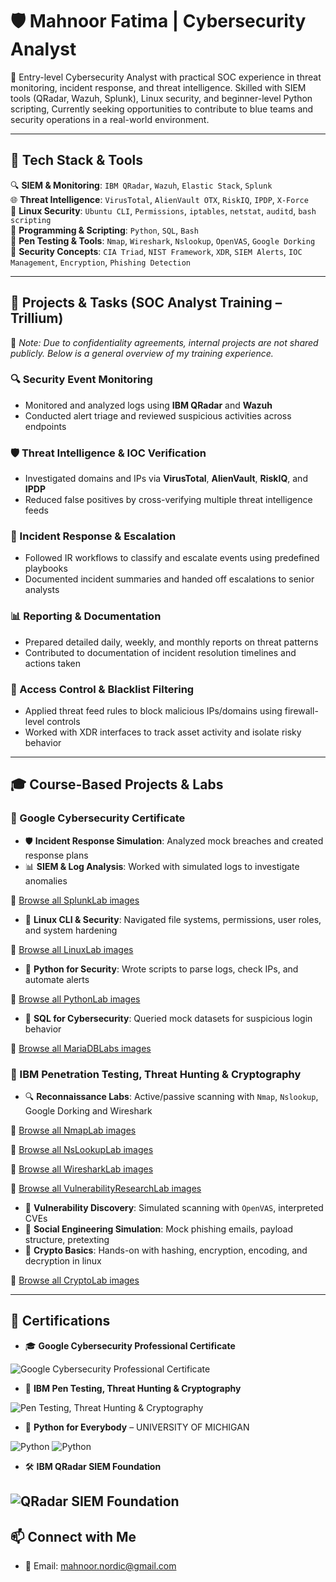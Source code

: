 # 🛡️ Mahnoor Fatima | Cybersecurity Analyst

🎯 Entry-level Cybersecurity Analyst with practical SOC experience in threat monitoring, incident response, and threat intelligence. Skilled with SIEM tools (QRadar, Wazuh, Splunk), Linux security, and beginner-level Python scripting, Currently seeking opportunities to contribute to blue teams and security operations in a real-world environment.

---

## 🧰 Tech Stack & Tools

🔍 **SIEM & Monitoring**: `IBM QRadar`, `Wazuh`, `Elastic Stack`, `Splunk`  
🌐 **Threat Intelligence**: `VirusTotal`, `AlienVault OTX`, `RiskIQ`, `IPDP`, `X-Force`  
🐧 **Linux Security**: `Ubuntu CLI`, `Permissions`, `iptables`, `netstat`, `auditd`, `bash scripting`  
🐍 **Programming & Scripting**: `Python`, `SQL`, `Bash`  
🧪 **Pen Testing & Tools**: `Nmap`, `Wireshark`, `Nslookup`, `OpenVAS`, `Google Dorking`  
🔐 **Security Concepts**: `CIA Triad`, `NIST Framework`, `XDR`, `SIEM Alerts`, `IOC Management`, `Encryption`, `Phishing Detection`

---

## 📂 Projects & Tasks (SOC Analyst Training – Trillium)

🔐 *Note: Due to confidentiality agreements, internal projects are not shared publicly. Below is a general overview of my training experience.*

### 🔍 Security Event Monitoring
- Monitored and analyzed logs using **IBM QRadar** and **Wazuh**
- Conducted alert triage and reviewed suspicious activities across endpoints

### 🛡️ Threat Intelligence & IOC Verification
- Investigated domains and IPs via **VirusTotal**, **AlienVault**, **RiskIQ**, and **IPDP**
- Reduced false positives by cross-verifying multiple threat intelligence feeds

### 🚨 Incident Response & Escalation
- Followed IR workflows to classify and escalate events using predefined playbooks
- Documented incident summaries and handed off escalations to senior analysts

### 📊 Reporting & Documentation
- Prepared detailed daily, weekly, and monthly reports on threat patterns
- Contributed to documentation of incident resolution timelines and actions taken

### 🔐 Access Control & Blacklist Filtering
- Applied threat feed rules to block malicious IPs/domains using firewall-level controls
- Worked with XDR interfaces to track asset activity and isolate risky behavior

---

## 🎓 Course-Based Projects & Labs

### 📘 Google Cybersecurity Certificate 

- 🛡️ **Incident Response Simulation**: Analyzed mock breaches and created response plans
- 📊 **SIEM & Log Analysis**: Worked with simulated logs to investigate anomalies

📁 [Browse all SplunkLab images](./img/SplunkLab/)
- 🐧 **Linux CLI & Security**: Navigated file systems, permissions, user roles, and system hardening

📁 [Browse all LinuxLab images](./LinuxLab/)
- 🐍 **Python for Security**: Wrote scripts to parse logs, check IPs, and automate alerts
 
📁 [Browse all PythonLab images](./img/PythonLab/)
- 🧮 **SQL for Cybersecurity**: Queried mock datasets for suspicious login behavior

📁 [Browse all MariaDBLabs images](./img/MariaDBLabs/)
### 🧪 IBM Penetration Testing, Threat Hunting & Cryptography 

- 🔍 **Reconnaissance Labs**: Active/passive scanning with `Nmap`, `Nslookup`, Google Dorking and Wireshark

📁 [Browse all NmapLab images](./img/NmapLab/)

📁 [Browse all NsLookupLab images](./img/NsLookupLabs/)

📁 [Browse all WiresharkLab images](./img/WiresharkLab/)

📁 [Browse all VulnerabilityResearchLab images](./img/VulnerabilityResearchLabs/)

- 🐛 **Vulnerability Discovery**: Simulated scanning with `OpenVAS`, interpreted CVEs
- 🎯 **Social Engineering Simulation**: Mock phishing emails, payload structure, pretexting
- 🔐 **Crypto Basics**: Hands-on with hashing, encryption, encoding, and decryption in linux

📁 [Browse all CryptoLab images](./img/CryptoLab/)

---

## 🏅 Certifications

- 🎓 **Google Cybersecurity Professional Certificate**


![Google Cybersecurity Professional Certificate](./certificate/Google_Cybersecurity_Certificate.png)



- 🧠 **IBM Pen Testing, Threat Hunting & Cryptography**  



![Pen Testing, Threat Hunting & Cryptography](./certificate/IBM_Pentest_Certificate.png)



- 🐍 **Python for Everybody** – UNIVERSITY OF MICHIGAN

![Python](./certificate/Python_Programming.png)
![Python](./certificate/Python_Data_Structures.png)

- 🛠️ **IBM QRadar SIEM Foundation** 

![QRadar SIEM Foundation](./certificate/IBM_Qradar_Certificate.png)
---

## 📫 Connect with Me

- 📧 Email: [mahnoor.nordic@gmail.com](mailto:mahnoor.nordic@gmail.com)


